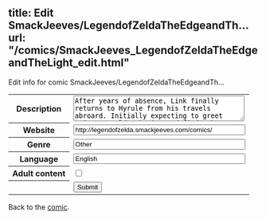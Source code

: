 title: Edit SmackJeeves/LegendofZeldaTheEdgeandTh...
url: "/comics/SmackJeeves_LegendofZeldaTheEdgeandTheLight_edit.html"
---
Edit info for comic SmackJeeves/LegendofZeldaTheEdgeandTh...

<form name="comic" action="http://gaepostmail.appspot.com/comic/" method="post">
<table class="comicinfo">
<tr>
<th>Description</th><td><textarea name="description" cols="40" rows="3">After years of absence, Link finally returns to Hyrule from his travels abroard. Initially expecting to greet Princess Zelda, he instead finds the kingdom in decline, plagued by all kinds of trouble. Just what is causing these problems, and does it have anything to do with why Link left in the first place? NB: Thanks to its unusual format, this updates every FRIDAY.</textarea></td>
</tr>
<tr>
<th>Website</th><td><input type="text" name="url" value="http://legendofzelda.smackjeeves.com/comics/" size="40"/></td>
</tr>
<tr>
<th>Genre</th><td><input type="text" name="genre" value="Other" size="40"/></td>
</tr>
<tr>
<th>Language</th><td><input type="text" name="language" value="English" size="40"/></td>
</tr>
<tr>
<th>Adult content</th><td><input type="checkbox" name="adult" value="adult" /></td>
</tr>
<tr>
<th></th><td>
<input type="hidden" name="comic" value="SmackJeeves_LegendofZeldaTheEdgeandTheLight" />
<input type="submit" name="submit" value="Submit" />
</td>
</tr>
</table>
</form>

Back to the [comic](SmackJeeves_LegendofZeldaTheEdgeandTheLight.html).

